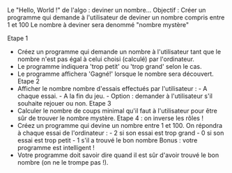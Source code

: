 Le "Hello, World !" de l'algo : deviner un nombre...
Objectif : Créer un programme qui demande à l'utilisateur de deviner un nombre compris entre 1 et 100
Le nombre à deviner sera denommé "nombre mystère"

Etape 1

- Créez un programme qui demande un nombre à l'utilisateur tant que le nombre n'est pas égal à celui choisi (calculé) par l'ordinateur.
- Le programme indiquera 'trop petit' ou 'trop grand' selon le cas.
- Le programme affichera 'Gagné!' lorsque le nombre sera découvert.
  Etape 2
- Afficher le nombre nombre d'essais effectués par l'utilisateur : - A chaque essai. - A la fin du jeu. - Option : demander à l'utilisateur s'il souhaite rejouer ou non.
  Etape 3
- Calculer le nombre de coups minimal qu'il faut à l'utilisateur pour être sûr de trouver le nombre mystère.
  Etape 4 : on inverse les rôles !
- Créez un programme qui devine un nombre entre 1 et 100. On répondra à chaque essai de l'ordinateur : - 2 si son essai est trop grand - 0 si son essai est trop petit - 1 s'il a trouvé le bon nombre
  Bonus : votre programme est intelligent !
- Votre programme doit savoir dire quand il est sûr d'avoir trouvé le bon nombre (on ne le trompe pas !).
